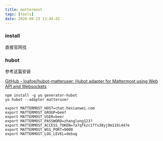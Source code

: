 ```yaml
---
title: mattermost
tags: [tools]
date: 2020-09-23 13:44:42
---
```




### install

直接官网找

### hubot

参考这篇安装

[GitHub - loafoe/hubot-matteruser: Hubot adapter for Mattermost using Web API and Websockets](https://github.com/loafoe/hubot-matteruser)

```
npm install -g yo generator-hubot
yo hubot --adapter matteruser

export MATTERMOST_HOST=chat.hexianwei.com
export MATTERMOST_GROUP=beef
export MATTERMOST_USER=beer
export MATTERMOST_PASSWORD=zhanglong123?
export MATTERMOST_ACCESS_TOKEN=7a7qfkzc1ffx38yj9m119i447e
export MATTERMOST_WSS_PORT=9000
export MATTERMOST_LOG_LEVEL=debug
```
